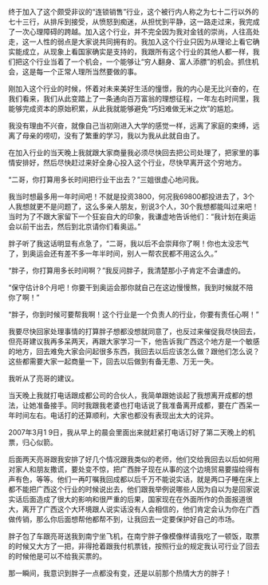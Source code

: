终于加入了这个颇受非议的“连锁销售”行业，这个被行内人称之为七十二行以外的七十三行，从排斥到接受，从愤怒到痴迷，从担忧到平静，这一路走过来，我完成了一次心理障碍的跨越。加入这个行业，并不完全因为我对金钱的崇尚，人往高处走，这一人性的弱点是大家说共同拥有的。我加入这个行业只因为从理论上看它确实能成立，从现象上看国家确实是支持的，我跟所有这个行业的其他人都一样，我们把这个行业当着了一个机会，一个能够让“穷人翻身、富人添膘”的机会。抓住机会，这是每一个正常人理所当然要做的事。

刚加入这个行业的时候，怀着对未来美好生活的憧憬，我的内心是无比兴奋的，在我们看来，我们从此变踏上了一条通向百万富翁的理想征程，一年左右时间里，我能够完成资本的原始积累，从此我就能够避免“巧妇难做无米之炊”的尴尬。

我没有理由不兴奋，就像自己当初刚进入大学的感觉一样，远离了家庭的束缚，远离了母亲的唠叨，没有了繁重的学习，我以为我从此就自由了。

在加入行业的当天晚上我就跟大家商量我必须尽快回去把公司处理了，把家里的事情安排好，然后尽快赶过来好全身心投入这个行业，尽快早离开这个穷地方。

“二哥，你打算用多长时间把行业干出去？”三姐很虚心地问我。

我当时想最多用一年时间吧！不就是投资3800，何况我69800都投进去了，3个人我想就更不是问题了，这么多亲人朋友，别说3个人，30个我想都能叫过来吧！当时为了不跟大家留下一个狂妄自大的印象，我谦虚地告诉他们：“我计划在奥运会以前干出去，然后到北京请你们看奥运。”

胖子听了我这话明显有点急了，“二哥，我以后不会崇拜你了啊！你也太没志气了，到奥运会还有差不多一年半时间，别人一帮农民都不用这么久。”

“胖子，你打算用多长时间啊？”我反问胖子，我清楚那小子肯定不会谦虚的。

“保守估计8个月吧！你要干到奥运会那你就自己在这边慢慢熬，我到时候就不陪你了啊！”

“胖子，你到时候可要帮我啊！这个行业是一个负责人的行业，你要有责任心啊！”

我要尽快回家处理事情的打算胖子想都没想就同意了，也反过来催促我尽快回去，但亮哥建议我再多呆两天，再跟大家学习一下，他告诉我广西这个地方是一个敏感的地方，回去难免大家会问起很多东西，我回去以后应该怎么做？跟他们怎么说？这些都需要大家一起商量一下，回去以后做到有备无患、万无一失。

我听从了亮哥的建议。

当天晚上我就打电话跟成都公司的合伙人，我简单跟她谈起了我想离开成都的想法，让她准备接手。同时我跟我老婆也打电话说了我准备离开成都，要在广西呆一年时间左右。电话打的还算顺利，大家也都没有表现出太大的诧异。

2007年3月1 9日，我从早上的晨会里面出来就赶紧打电话订好了第二天晚上的机票，归心似箭。

后面两天亮哥跟我安排了好几个情况跟我类似的老师，他们交给我回去以后如何用对家人和朋友撒谎，要处变不惊，把广西胖子现在从事的这个边境贸易要描绘得有声有色，等等。他们一再叮嘱我回成都以后千万不能说实话，就是两口子睡在床上都不能把广西这个行业的时候说出去，他们跟我举例说哪些人因为自以为是回家说实话后面造成了很大的影响和很严重的后果，国家现在在外面所作的负面报道很大，离开了广西这个大环境跟人说实话没有人会相信的，他们肯定会认为你在广西做传销，那么你后面想帮他都帮不到，让我回去一定要保护好自己的市场。

胖子包了车跟亮哥送我到南宁坐飞机，在南宁胖子像模像样请我吃了一顿饭，取票的时候又大方了一把，非得抢着跟我付机票钱，按照行业的规定我认可行业了回去的时候他是可以不给我买票的。

那一瞬间，我意识到胖子一点都没有变，还是以前那个热情大方的胖子！
